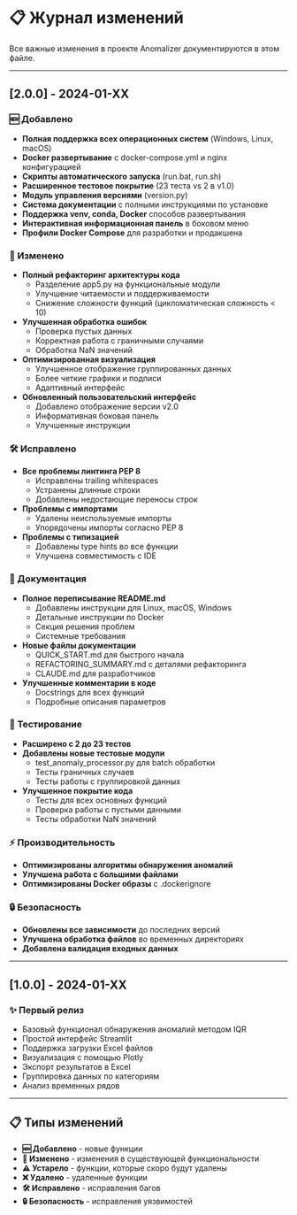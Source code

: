 # 📋 Журнал изменений

Все важные изменения в проекте Anomalizer документируются в этом файле.

---

## [2.0.0] - 2024-01-XX

### 🆕 Добавлено
- **Полная поддержка всех операционных систем** (Windows, Linux, macOS)
- **Docker развертывание** с docker-compose.yml и nginx конфигурацией
- **Скрипты автоматического запуска** (run.bat, run.sh)
- **Расширенное тестовое покрытие** (23 теста vs 2 в v1.0)
- **Модуль управления версиями** (version.py)
- **Система документации** с полными инструкциями по установке
- **Поддержка venv, conda, Docker** способов развертывания
- **Интерактивная информационная панель** в боковом меню
- **Профили Docker Compose** для разработки и продакшена

### 🔧 Изменено
- **Полный рефакторинг архитектуры кода**
  - Разделение app5.py на функциональные модули
  - Улучшение читаемости и поддерживаемости
  - Снижение сложности функций (цикломатическая сложность < 10)
- **Улучшенная обработка ошибок**
  - Проверка пустых данных
  - Корректная работа с граничными случаями
  - Обработка NaN значений
- **Оптимизированная визуализация**
  - Улучшенное отображение группированных данных
  - Более четкие графики и подписи
  - Адаптивный интерфейс
- **Обновленный пользовательский интерфейс**
  - Добавлено отображение версии v2.0
  - Информативная боковая панель
  - Улучшенные инструкции

### 🛠️ Исправлено
- **Все проблемы линтинга PEP 8**
  - Исправлены trailing whitespaces
  - Устранены длинные строки
  - Добавлены недостающие переносы строк
- **Проблемы с импортами**
  - Удалены неиспользуемые импорты
  - Упорядочены импорты согласно PEP 8
- **Проблемы с типизацией**
  - Добавлены type hints во все функции
  - Улучшена совместимость с IDE

### 📝 Документация
- **Полное переписывание README.md**
  - Добавлены инструкции для Linux, macOS, Windows
  - Детальные инструкции по Docker
  - Секция решения проблем
  - Системные требования
- **Новые файлы документации**
  - QUICK_START.md для быстрого начала
  - REFACTORING_SUMMARY.md с деталями рефакторинга
  - CLAUDE.md для разработчиков
- **Улучшенные комментарии в коде**
  - Docstrings для всех функций
  - Подробные описания параметров

### 🧪 Тестирование
- **Расширено с 2 до 23 тестов**
- **Добавлены новые тестовые модули**
  - test_anomaly_processor.py для batch обработки
  - Тесты граничных случаев
  - Тесты работы с группировкой данных
- **Улучшенное покрытие кода**
  - Тесты для всех основных функций
  - Проверка работы с пустыми данными
  - Тесты обработки NaN значений

### ⚡ Производительность
- **Оптимизированы алгоритмы обнаружения аномалий**
- **Улучшена работа с большими файлами**
- **Оптимизированы Docker образы** с .dockerignore

### 🔒 Безопасность
- **Обновлены все зависимости** до последних версий
- **Улучшена обработка файлов** во временных директориях
- **Добавлена валидация входных данных**

---

## [1.0.0] - 2024-01-XX

### ✨ Первый релиз
- Базовый функционал обнаружения аномалий методом IQR
- Простой интерфейс Streamlit
- Поддержка загрузки Excel файлов  
- Визуализация с помощью Plotly
- Экспорт результатов в Excel
- Группировка данных по категориям
- Анализ временных рядов

---

## 📋 Типы изменений

- **🆕 Добавлено** - новые функции
- **🔧 Изменено** - изменения в существующей функциональности  
- **⚠️ Устарело** - функции, которые скоро будут удалены
- **❌ Удалено** - удаленные функции
- **🛠️ Исправлено** - исправления багов
- **🔒 Безопасность** - исправления уязвимостей